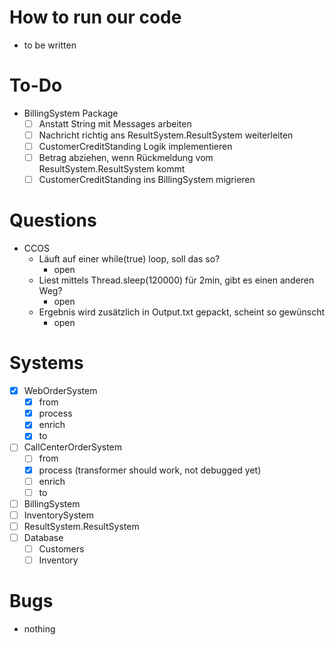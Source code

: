 # How to run our code
- to be written

# To-Do
- BillingSystem Package
  - [ ] Anstatt String mit Messages arbeiten
  - [ ] Nachricht richtig ans ResultSystem.ResultSystem weiterleiten
  - [ ] CustomerCreditStanding Logik implementieren
  - [ ] Betrag abziehen, wenn Rückmeldung vom ResultSystem.ResultSystem kommt
  - [ ] CustomerCreditStanding ins BillingSystem migrieren

# Questions
- CCOS
  - Läuft auf einer while(true) loop, soll das so?
    - open
  - Liest mittels Thread.sleep(120000) für 2min, gibt es einen anderen Weg?
    - open
  - Ergebnis wird zusätzlich in Output.txt gepackt, scheint so gewünscht
    - open

# Systems
- [x] WebOrderSystem
  - [x] from
  - [x] process
  - [x] enrich
  - [x] to
- [ ] CallCenterOrderSystem
  - [ ] from
  - [x] process (transformer should work, not debugged yet)
  - [ ] enrich
  - [ ] to
- [ ] BillingSystem
- [ ] InventorySystem
- [ ] ResultSystem.ResultSystem
- [ ] Database
  - [ ] Customers
  - [ ] Inventory

# Bugs
- nothing